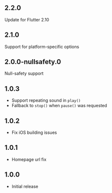 ## 2.2.0
Update for Flutter 2.10
## 2.1.0
Support for platform-specific options
## 2.0.0-nullsafety.0
Null-safety support
## 1.0.3
* Support repeating sound in `play()`
* Fallback to `stop()` when `pause()` was requested
## 1.0.2
* Fix iOS building issues
## 1.0.1
* Homepage url fix
## 1.0.0 
* Initial release
